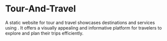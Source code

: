 # Tour-And-Travel
A static website for tour and travel showcases destinations and services using . It offers a visually appealing and informative platform for travelers to explore and plan their trips efficiently.

